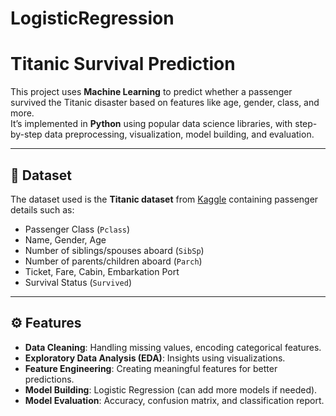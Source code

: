 # LogisticRegression
# Titanic Survival Prediction

This project uses **Machine Learning** to predict whether a passenger survived the Titanic disaster based on features like age, gender, class, and more.  
It’s implemented in **Python** using popular data science libraries, with step-by-step data preprocessing, visualization, model building, and evaluation.

---

## 📌 Dataset
The dataset used is the **Titanic dataset** from [Kaggle](https://www.kaggle.com/c/titanic/data) containing passenger details such as:
- Passenger Class (`Pclass`)
- Name, Gender, Age
- Number of siblings/spouses aboard (`SibSp`)
- Number of parents/children aboard (`Parch`)
- Ticket, Fare, Cabin, Embarkation Port
- Survival Status (`Survived`)

---

## ⚙️ Features
- **Data Cleaning**: Handling missing values, encoding categorical features.
- **Exploratory Data Analysis (EDA)**: Insights using visualizations.
- **Feature Engineering**: Creating meaningful features for better predictions.
- **Model Building**: Logistic Regression (can add more models if needed).
- **Model Evaluation**: Accuracy, confusion matrix, and classification report.

